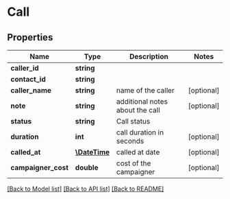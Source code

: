 # Call

## Properties
Name | Type | Description | Notes
------------ | ------------- | ------------- | -------------
**caller_id** | **string** |  | 
**contact_id** | **string** |  | 
**caller_name** | **string** | name of the caller | [optional] 
**note** | **string** | additional notes about the call | [optional] 
**status** | **string** | Call status | 
**duration** | **int** | call duration in seconds | [optional] 
**called_at** | [**\DateTime**](\DateTime.md) | called at date | [optional] 
**campaigner_cost** | **double** | cost of the campaigner | [optional] 

[[Back to Model list]](../README.md#documentation-for-models) [[Back to API list]](../README.md#documentation-for-api-endpoints) [[Back to README]](../README.md)


